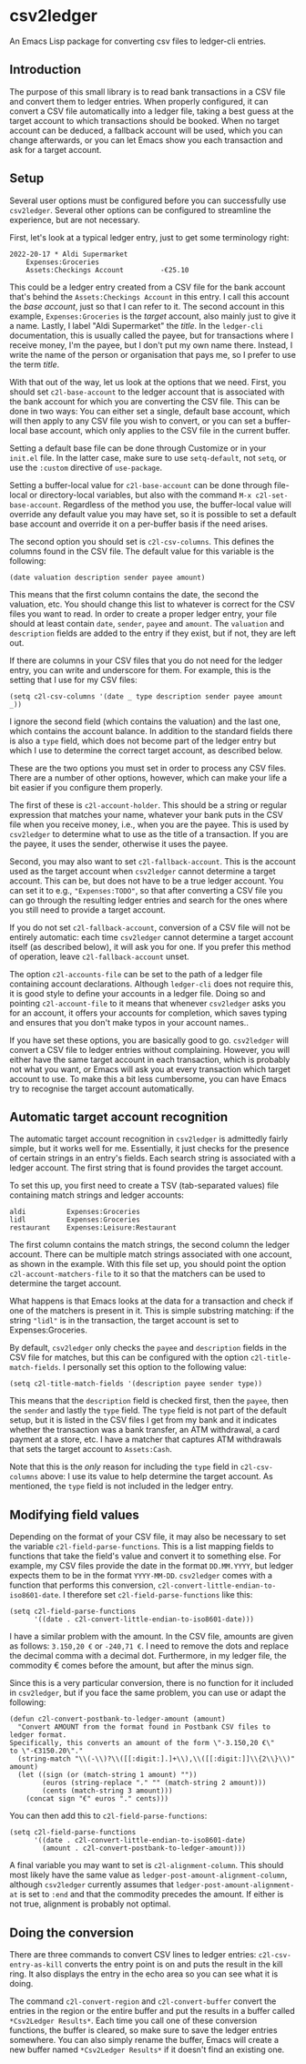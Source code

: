 # csv2ledger #

An Emacs Lisp package for converting csv files to ledger-cli entries.

## Introduction ##

The purpose of this small library is to read bank transactions in a CSV file and convert them to ledger entries. When properly configured, it can convert a CSV file automatically into a ledger file, taking a best guess at the target account to which transactions should be booked. When no target account can be deduced, a fallback account will be used, which you can change afterwards, or you can let Emacs show you each transaction and ask for a target account.

## Setup ##

Several user options must be configured before you can successfully use `csv2ledger`. Several other options can be configured to streamline the experience, but are not necessary.

First, let's look at a typical ledger entry, just to get some terminology right:

```
2022-20-17 * Aldi Supermarket
    Expenses:Groceries
    Assets:Checkings Account         -€25.10
```

This could be a ledger entry created from a CSV file for the bank account that's behind the `Assets:Checkings Account` in this entry. I call this account the *base account*, just so that I can refer to it. The second account in this example, `Expenses:Groceries` is the *target* account, also mainly just to give it a name. Lastly, I label "Aldi Supermarket" the *title*. In the `ledger-cli` documentation, this is usually called the payee, but for transactions where I receive money, I'm the payee, but I don't put my own name there. Instead, I write the name of the person or organisation that pays me, so I prefer to use the term *title*.

With that out of the way, let us look at the options that we need. First, you should set `c2l-base-account` to the ledger account that is associated with the bank account for which you are converting the CSV file. This can be done in two ways: You can either set a single, default base account, which will then apply to any CSV file you wish to convert, or you can set a buffer-local base account, which only applies to the CSV file in the current buffer.

Setting a default base file can be done through Customize or in your `init.el` file. In the latter case, make sure to use `setq-default`, not `setq`, or use the `:custom` directive of `use-package`.

Setting a buffer-local value for `c2l-base-account` can be done through file-local or directory-local variables, but also with the command `M-x c2l-set-base-account`. Regardless of the method you use, the buffer-local value will override any default value you may have set, so it is possible to set a default base account and override it on a per-buffer basis if the need arises.

The second option you should set is `c2l-csv-columns`. This defines the columns found in the CSV file. The default value for this variable is the following:

```
(date valuation description sender payee amount)
```

This means that the first column contains the date, the second the valuation, etc. You should change this list to whatever is correct for the CSV files you want to read. In order to create a proper ledger entry, your file should at least contain `date`, `sender`, `payee` and `amount`. The `valuation` and `description` fields are added to the entry if they exist, but if not, they are left out.

If there are columns in your CSV files that you do not need for the ledger entry, you can write and underscore for them. For example, this is the setting that I use for my CSV files:

```
(setq c2l-csv-columns '(date _ type description sender payee amount _))
```

I ignore the second field (which contains the valuation) and the last one, which contains the account balance. In addition to the standard fields there is also a `type` field, which does not become part of the ledger entry but which I use to determine the correct target account, as described below.

These are the two options you must set in order to process any CSV files. There are a number of other options, however, which can make your life a bit easier if you configure them properly.

The first of these is `c2l-account-holder`. This should be a string or regular expression that matches your name, whatever your bank puts in the CSV file when you receive money, i.e., when you are the payee. This is used by `csv2ledger` to determine what to use as the title of a transaction. If you are the payee, it uses the sender, otherwise it uses the payee.

Second, you may also want to set `c2l-fallback-account`. This is the account used as the target account when `csv2ledger` cannot determine a target account. This can be, but does not have to be a true ledger account. You can set it to e.g., `"Expenses:TODO"`, so that after converting a CSV file you can go through the resulting ledger entries and search for the ones where you still need to provide a target account.

If you do not set `c2l-fallback-account`, conversion of a CSV file will not be entirely automatic: each time `csv2ledger` cannot determine a target account itself (as described below), it will ask you for one. If you prefer this method of operation, leave `c2l-fallback-account` unset.

The option `c2l-accounts-file` can be set to the path of a ledger file containing account declarations. Although `ledger-cli` does not require this, it is good style to define your accounts in a ledger file. Doing so and pointing `c2l-account-file` to it means that whenever `csv2ledger` asks you for an account, it offers your accounts for completion, which saves typing and ensures that you don't make typos in your account names..

If you have set these options, you are basically good to go. `csv2ledger` will convert a CSV file to ledger entries without complaining. However, you will either have the same target account in each transaction, which is probably not what you want, or Emacs will ask you at every transaction which target account to use. To make this a bit less cumbersome, you can have Emacs try to recognise the target account automatically.


## Automatic target account recognition ##

The automatic target account recognition in `csv2ledger` is admittedly fairly simple, but it works well for me. Essentially, it just checks for the presence of certain strings in an entry's fields. Each search string is associated with a ledger account. The first string that is found provides the target account.

To set this up, you first need to create a TSV (tab-separated values) file containing match strings and ledger accounts:

```
aldi          Expenses:Groceries
lidl          Expenses:Groceries
restaurant    Expenses:Leisure:Restaurant
```

The first column contains the match strings, the second column the ledger account. There can be multiple match strings associated with one account, as shown in the example. With this file set up, you should point the option `c2l-account-matchers-file` to it so that the matchers can be used to determine the target account.

What happens is that Emacs looks at the data for a transaction and check if one of the matchers is present in it. This is simple substring matching: if the string `"lidl"` is in the transaction, the target account is set to Expenses:Groceries.

By default, `csv2ledger` only checks the `payee` and `description` fields in the CSV file for matches, but this can be configured with the option `c2l-title-match-fields`. I personally set this option to the following value:

```
(setq c2l-title-match-fields '(description payee sender type))
```

This means that the `description` field is checked first, then the `payee`, then the `sender` and lastly the `type` field. The `type` field is not part of the default setup, but it is listed in the CSV files I get from my bank and it indicates whether the transaction was a bank transfer, an ATM withdrawal, a card payment at a store, etc. I have a matcher that captures ATM withdrawals that sets the target account to `Assets:Cash`. 

Note that this is the *only* reason for including the `type` field in `c2l-csv-columns` above: I use its value to help determine the target account. As mentioned, the `type` field is not included in the ledger entry.

## Modifying field values ##

Depending on the format of your CSV file, it may also be necessary to set the variable `c2l-field-parse-functions`. This is a list mapping fields to functions that take the field's value and convert it to something else. For example, my CSV files provide the date in the format `DD.MM.YYYY`, but ledger expects them to be in the format `YYYY-MM-DD`. `csv2ledger` comes with a function that performs this conversion, `c2l-convert-little-endian-to-iso8601-date`. I therefore set `c2l-field-parse-functions` like this:

```
(setq c2l-field-parse-functions
      '((date . c2l-convert-little-endian-to-iso8601-date)))
```

I have a similar problem with the amount. In the CSV file, amounts are given as follows: `3.150,20 €` or `-240,71 €`. I need to remove the dots and replace the decimal comma with a decimal dot. Furthermore, in my ledger file, the commodity € comes before the amount, but after the minus sign.

Since this is a very particular conversion, there is no function for it included in `csv2ledger`, but if you face the same problem, you can use or adapt the following:

```
(defun c2l-convert-postbank-to-ledger-amount (amount)
  "Convert AMOUNT from the format found in Postbank CSV files to ledger format.
Specifically, this converts an amount of the form \"-3.150,20 €\"
to \"-€3150.20\"."
  (string-match "\\(-\\)?\\([[:digit:].]+\\),\\([[:digit:]]\\{2\\}\\)" amount)
  (let ((sign (or (match-string 1 amount) ""))
        (euros (string-replace "." "" (match-string 2 amount)))
        (cents (match-string 3 amount)))
    (concat sign "€" euros "." cents)))
```

You can then add this to `c2l-field-parse-functions`:

```
(setq c2l-field-parse-functions
      '((date . c2l-convert-little-endian-to-iso8601-date)
        (amount . c2l-convert-postbank-to-ledger-amount)))
```

A final variable you may want to set is `c2l-alignment-column`. This should most likely have the same value as `ledger-post-amount-alignment-column`, although `csv2ledger` currently assumes that `ledger-post-amount-alignment-at` is set to `:end` and that the commodity precedes the amount. If either is not true, alignment is probably not optimal.


## Doing the conversion ##

There are three commands to convert CSV lines to ledger entries: `c2l-csv-entry-as-kill` converts the entry point is on and puts the result in the kill ring. It also displays the entry in the echo area so you can see what it is doing.

The command `c2l-convert-region` and `c2l-convert-buffer` convert the entries in the region or the entire buffer and put the results in a buffer called `*Csv2Ledger Results*`. Each time you call one of these conversion functions, the buffer is cleared, so make sure to save the ledger entries somewhere. You can also simply rename the buffer, Emacs will create a new buffer named `*Csv2Ledger Results*` if it doesn't find an existing one.

